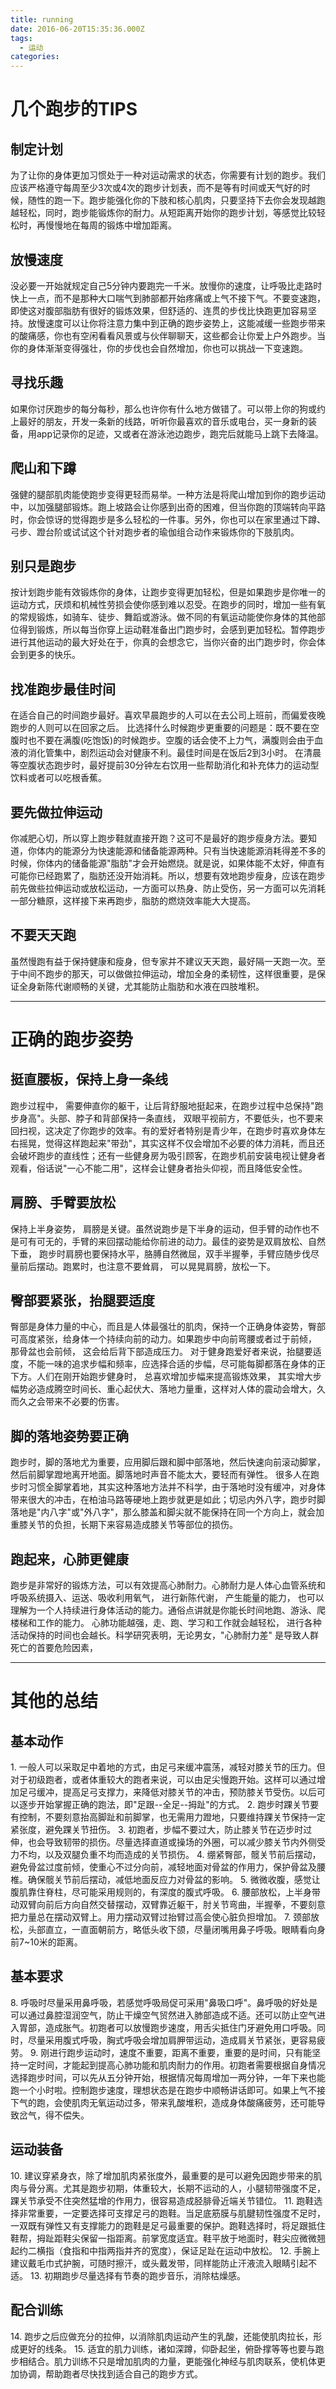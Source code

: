 ```yaml
---
title: running
date: 2016-06-20T15:35:36.000Z
tags:
  - 运动
categories: 
---
```


# 几个跑步的TIPS

## 制定计划

为了让你的身体更加习惯处于一种对运动需求的状态，你需要有计划的跑步。我们应该严格遵守每周至少3次或4次的跑步计划表，而不是等有时间或天气好的时候，随性的跑一下。跑步能强化你的下肢和核心肌肉，只要坚持下去你会发现越跑越轻松，同时，跑步能锻炼你的耐力。从短距离开始你的跑步计划，等感觉比较轻松时，再慢慢地在每周的锻炼中增加距离。
<!-- more -->
## 放慢速度

没必要一开始就规定自己5分钟内要跑完一千米。放慢你的速度，让呼吸比走路时快上一点，而不是那种大口喘气到肺部都开始疼痛或上气不接下气。不要变速跑，即使这对腹部脂肪有很好的锻炼效果，但舒适的、连贯的步伐比快跑更加容易坚持。放慢速度可以让你将注意力集中到正确的跑步姿势上，这能减缓一些跑步带来的酸痛感，你也有空闲看看风景或与伙伴聊聊天，这些都会让你爱上户外跑步。当你的身体渐渐变得强壮，你的步伐也会自然增加，你也可以挑战一下变速跑。

## 寻找乐趣

如果你讨厌跑步的每分每秒，那么也许你有什么地方做错了。可以带上你的狗或约上最好的朋友，开发一条新的线路，听听你最喜欢的音乐或电台，买一身新的装备，用app记录你的足迹，又或者在游泳池边跑步，跑完后就能马上跳下去降温。

## 爬山和下蹲

强健的腿部肌肉能使跑步变得更轻而易举。一种方法是将爬山增加到你的跑步运动中，以加强腿部锻炼。跑上坡路会让你感到出奇的困难，但当你跑的顶端转向平路时，你会惊讶的觉得跑步是多么轻松的一件事。另外，你也可以在家里通过下蹲、弓步、蹬台阶或试试这个针对跑步者的瑜伽组合动作来锻炼你的下肢肌肉。

## 别只是跑步

按计划跑步能有效锻炼你的身体，让跑步变得更加轻松，但是如果跑步是你唯一的运动方式，厌烦和机械性劳损会使你感到难以忍受。在跑步的同时，增加一些有氧的常规锻炼，如骑车、徒步、舞蹈或游泳。做不同的有氧运动能使你身体的其他部位得到锻炼，所以每当你穿上运动鞋准备出门跑步时，会感到更加轻松。暂停跑步进行其他运动的最大好处在于，你真的会想念它，当你兴奋的出门跑步时，你会体会到更多的快乐。

## 找准跑步最佳时间

在适合自己的时间跑步最好。喜欢早晨跑步的人可以在去公司上班前，而偏爱夜晚跑步的人则可以在回家之后。 比选择什么时候跑步更重要的问题是：既不要在空腹时也不要在满腹(吃饱饭)的时候跑步。空腹的话会使不上力气，满腹则会由于血液的消化管集中，剧烈运动会对健康不利。最佳时间是在饭后2到3小时。 在清晨等空腹状态跑步时，最好提前30分钟左右饮用一些帮助消化和补充体力的运动型饮料或者可以吃根香蕉。

## 要先做拉伸运动

你减肥心切，所以穿上跑步鞋就直接开跑？这可不是最好的跑步瘦身方法。要知道，你体内的能源分为快速能源和储备能源两种。只有当快速能源消耗得差不多的时候，你体内的储备能源"脂肪"才会开始燃烧。就是说，如果体能不太好，伸直有可能你已经跑累了，脂肪还没开始消耗。所以，想要有效地跑步瘦身，应该在跑步前先做些拉伸运动或放松运动，一方面可以热身、防止受伤，另一方面可以先消耗一部分糖原，这样接下来再跑步，脂肪的燃烧效率能大大提高。

## 不要天天跑

虽然慢跑有益于保持健康和瘦身，但专家并不建议天天跑，最好隔一天跑一次。至于中间不跑步的那天，可以做做拉伸运动，增加全身的柔韧性，这样很重要，是保证全身新陈代谢顺畅的关键，尤其能防止脂肪和水液在四肢堆积。

--------------------------------------------------------------------------------

# 正确的跑步姿势

## 挺直腰板，保持上身一条线

跑步过程中， 需要伸直你的躯干，让后背舒服地挺起来，在跑步过程中总保持"跑步身高"。头部、脖子和背部保持一条直线， 双眼平视前方，不要低头，也不要来回扫视，这决定了你跑步的效率。有的爱好者特别是青少年，在跑步时喜欢身体左右摇晃，觉得这样跑起来"带劲"，其实这样不仅会增加不必要的体力消耗，而且还会破坏跑步的直线性；还有一些健身房为吸引顾客，在跑步机前安装电视让健身者观看，俗话说"一心不能二用"，这样会让健身者抬头仰视，而且降低安全性。

## 肩膀、手臂要放松

保持上半身姿势， 肩膀是关键。虽然说跑步是下半身的运动，但手臂的动作也不是可有可无的，手臂的来回摆动能给你前进的动力。最佳的姿势是双肩放松、自然下垂， 跑步时肩膀也要保持水平，胳膊自然微屈，双手半握拳，手臂应随步伐尽量前后摆动。跑累时，也注意不要耸肩， 可以晃晃肩膀，放松一下。

## 臀部要紧张，抬腿要适度

臀部是身体力量的中心，而且是人体最强壮的肌肉，保持一个正确身体姿势，臀部可高度紧张，给身体一个持续向前的动力。如果跑步中向前弯腰或者过于前倾， 那骨盆也会前倾， 这会给后背下部造成压力。 对于健身跑爱好者来说，抬腿要适度，不能一味的追求步幅和频率，应选择合适的步幅，尽可能每脚都落在身体的正下方。人们在刚开始跑步健身时， 总喜欢增加步幅来提高锻炼效果， 其实增大步幅势必造成腾空时间长、重心起伏大、落地力量重，这样对人体的震动会增大，久而久之会带来不必要的伤害。

## 脚的落地姿势要正确

跑步时，脚的落地尤为重要，应用脚后跟和脚中部落地，然后快速向前滚动脚掌，然后前脚掌蹬地离开地面。脚落地时声音不能太大，要轻而有弹性。 很多人在跑步时习惯全脚掌着地，其实这种落地方法并不科学，由于落地时没有缓冲，对身体带来很大的冲击，在柏油马路等硬地上跑步就更是如此；切忌内外八字，跑步时脚落地是"内八字"或"外八字"，那么膝盖和脚尖就不能保持在同一个方向上，就会加重膝关节的负担，长期下来容易造成膝关节等部位的损伤。

## 跑起来，心肺更健康

跑步是非常好的锻炼方法，可以有效提高心肺耐力。心肺耐力是人体心血管系统和呼吸系统摄入、运送、吸收利用氧气， 进行新陈代谢， 产生能量的能力， 也可以理解为一个人持续进行身体活动的能力。通俗点讲就是你能长时间地跑、游泳、爬楼梯和工作的能力。 心肺功能越强，走、跑、学习和工作就会越轻松， 进行各种活动保持的时间也会越长。科学研究表明，无论男女，"心肺耐力差" 是导致人群死亡的首要危险因素，

--------------------------------------------------------------------------------

# 其他的总结

## 基本动作

1\. 一般人可以采取足中着地的方式，由足弓来缓冲震荡，减轻对膝关节的压力。但对于初级跑者，或者体重较大的跑者来说，可以由足尖慢跑开始。这样可以通过增加足弓缓冲，提高足弓支撑力，来降低对膝关节的冲击，预防膝关节受伤。以后可以逐步开始掌握正确的跑法，即"足跟--全足--拇趾"的方式。 2\. 跑步时踝关节要有控制，不要刻意抬高脚趾和前脚掌，也无需用力蹬地，只要维持踝关节保持一定紧张度，避免踝关节扭伤。 3\. 初跑者，步幅不要过大，防止膝关节在迈步时过伸，也会导致韧带的损伤。尽量选择直道或操场的外圈，可以减少膝关节内外侧受力不均，以及双腿负重不均而造成的关节损伤。 4\. 绷紧臀部，髋关节前后摆动，避免骨盆过度前倾，使重心不过分向前，减轻地面对骨盆的作用力，保护骨盆及腰椎。确保髋关节前后摆动，减低地面反应力对骨盆的影响。 5\. 微微收腹，感觉让腹肌靠住脊柱，尽可能采用规则的，有深度的腹式呼吸。 6\. 腰部放松，上半身带动双臂向前后方向自然交替摆动，双臂靠近躯干，肘关节弯曲，半握拳，不要刻意把力量总在摆动双臂上。用力摆动双臂过抬臂过高会使心脏负担增加。 7\. 颈部放松，头部直立，一直面朝前方，略低头收下颌，尽量闭嘴用鼻子呼吸。眼睛看向身前7~10米的距离。

## 基本要求

8\. 呼吸时尽量采用鼻呼吸，若感觉呼吸局促可采用"鼻吸口呼"。鼻呼吸的好处是可以通过鼻腔湿润空气，防止干燥空气贸然进入肺部造成不适。还可以防止空气进入胃部，造成胀气。初跑者可以放慢跑步速度，用舌尖抵住门牙避免用口呼吸。同时，尽量采用腹式呼吸，胸式呼吸会增加肩胛带运动，造成肩关节紧张，更容易疲劳。 9\. 刚进行跑步运动时，速度不重要，距离不重要，重要的是时间，只有能坚持一定时间，才能起到提高心肺功能和肌肉耐力的作用。初跑者需要根据自身情况选择跑步时间，可以先从五分钟开始，根据情况每周增加一两分钟，一年下来也能跑一个小时啦。控制跑步速度，理想状态是在跑步中顺畅讲话即可。如果上气不接下气的跑，会使肌肉无氧运动过多，带来乳酸堆积，造成身体酸痛疲劳，还可能导致岔气，得不偿失。

## 运动装备

10\. 建议穿紧身衣，除了增加肌肉紧张度外，最重要的是可以避免因跑步带来的肌肉与骨分离。尤其是跑步初期，体重较大，长期不运动的人，小腿韧带强度不足，踝关节承受不住突然猛增的作用力，很容易造成胫腓骨近端关节错位。 11\. 跑鞋选择非常重要，一定要选择可支撑足弓的跑鞋。当足底筋膜与肌腱韧性强度不足时，一双既有弹性又有支撑能力的跑鞋是足弓最重要的保护。跑鞋选择时，将足跟抵住鞋帮，拇趾距鞋尖保留一指距离。前掌宽度适宜。鞋平放于地面时，鞋尖应微微翘起约二横指（食指和中指两指并齐的宽度），保证足趾在运动中放松。 12\. 手腕上建议戴毛巾式护腕，可随时擦汗，或头戴发带，同样能防止汗液流入眼睛引起不适。 13\. 初期跑步尽量选择有节奏的跑步音乐，消除枯燥感。

## 配合训练

14\. 跑步之后应做充分的拉伸，以消除肌肉运动产生的乳酸，还能使肌肉拉长，形成更好的线条。 15\. 适宜的肌力训练，诸如深蹲，仰卧起坐，俯卧撑等等也要与跑步相结合。肌力训练不只是增加肌肉的力量，更能强化神经与肌肉联系，使机体更加协调，帮助跑者尽快找到适合自己的跑步方式。
